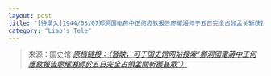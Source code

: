 ```yaml
---
layout: post
title: "[待录入]1944/03/07郑洞国电蒋中正何应钦报告廖耀湘师于五日完全占领孟关斩获甚众"
category: "Liao's Tele"
---
```



> 来源：国史馆 [*原档链接：（暂缺，可于国史馆网站搜索“鄭洞國電蔣中正何應欽報告廖耀湘師於五日完全占領孟關斬獲甚眾”）*]()
